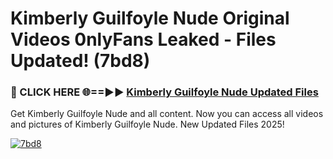 # Kimberly Guilfoyle Nude Original Videos 0nlyFans Leaked - Files Updated! (7bd8)

<h3>🔴 CLICK HERE 🌐==►► <a href="https://tinyurl.com/4mcuefdz" rel="nofollow">Kimberly Guilfoyle Nude Updated Files</a></h3>

Get Kimberly Guilfoyle Nude and all content. Now you can access all videos and pictures of Kimberly Guilfoyle Nude. New Updated Files 2025!

[![7bd8](https://i.imgur.com/StAQSOY.gif)](https://tinyurl.com/4mcuefdz)
